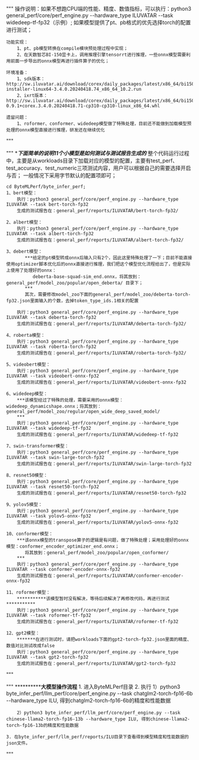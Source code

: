 """
    操作说明：如果不想跑CPU端的性能、精度、数值指标，可以执行：python3 general_perf/core/perf_engine.py --hardware_type ILUVATAR --task widedeep-tf-fp32（示例）;
             如果模型提供了pt、pb格式的优先选择torch的配置进行测试；

    功能实现：
        1、pt、pb模型转换在compile模块预处理过程中实现；
        2、在天数智芯BI-150显卡上，调用推理引擎tensorrt进行推理，一些onnx模型需要利用前面一步导出的onnx模型再进行插件算子的优化；
    
    环境准备：
        1、sdk版本：http://sw.iluvatar.ai/download/corex/daily_packages/latest/x86_64/bi150/sdk/corex-installer-linux64-3.4.0.20240418.74_x86_64_10.2.run
        2、ixrt版本：http://sw.iluvatar.ai/download/corex/daily_packages/latest/x86_64/bi150/apps/py3.10/ixrt-0.9.1+corex.3.4.0.20240418.71-cp310-cp310-linux_x86_64.whl

    遗留问题：
        1、roformer、conformer、widedeep模型做了特殊处理，目前还不能做到加载模型预处理的onnx模型直接进行推理，研发还在继续优化
"""

"""
    ******************下面简单的说明11个小模型是如何测试与测试报告生成的*****************
    整个代码运行过程中，主要是从workloads目录下加载对应的模型的配置，主要有test_perf、test_accuracy、test_numeric三项测试内容，用户可以根据自己的需要选择开启与否；
    一般情况下采用字节默认的配置项即可；

    cd ByteMLPerf/byte_infer_perf;
    1、bert模型：
        执行：python3 general_perf/core/perf_engine.py --hardware_type ILUVATAR --task bert-torch-fp32
        生成的测试报告在：general_perf/reports/ILUVATAR/bert-torch-fp32/

    2、albert模型：
        执行：python3 general_perf/core/perf_engine.py --hardware_type ILUVATAR --task albert-torch-fp32
        生成的测试报告在：general_perf/reports/ILUVATAR/albert-torch-fp32/

    3、debert模型：
           ***给定的pt模型转成onnx后输入只有2个，因此这里特殊处理了一下；目前不能直接使用optimizer脚本优化后的onnx直接进行推理，我们把这个模型优化流程给出了，但是实际上使用了处理好的onnx：
              deberta-base-squad-sim_end.onnx，将其放到：general_perf/model_zoo/popular/open_deberta/ 目录下；
           ***
           其次，需要修改model_zoo下面的general_perf/model_zoo/deberta-torch-fp32.json里面输入的个数，去掉token_type_ids.1相关的配置

        执行：python3 general_perf/core/perf_engine.py --hardware_type ILUVATAR --task deberta-torch-fp32
        生成的测试报告在：general_perf/reports/ILUVATAR/deberta-torch-fp32/

    4、roberta模型：
        执行：python3 general_perf/core/perf_engine.py --hardware_type ILUVATAR --task roberta-torch-fp32
        生成的测试报告在：general_perf/reports/ILUVATAR/roberta-torch-fp32/

    5、videobert模型：
        执行：python3 general_perf/core/perf_engine.py --hardware_type ILUVATAR --task videobert-onnx-fp32
        生成的测试报告在：general_perf/reports/ILUVATAR/videobert-onnx-fp32
    
    6、widedeep模型：
        ***该模型经过了特殊的处理，需要采用的onnx模型：widedeep_dynamicshape.onnx；将其放到：general_perf/model_zoo/regular/open_wide_deep_saved_model/ 
        ***
        执行：python3 general_perf/core/perf_engine.py --hardware_type ILUVATAR --task widedeep-tf-fp32
        生成的测试报告在：general_perf/reports/ILUVATAR/widedeep-tf-fp32

    7、swin-transformer模型：
        执行：python3 general_perf/core/perf_engine.py --hardware_type ILUVATAR --task swin-large-torch-fp32
        生成的测试报告在：general_perf/reports/ILUVATAR/swin-large-torch-fp32

    8、resnet50模型：
        执行：python3 general_perf/core/perf_engine.py --hardware_type ILUVATAR --task resnet50-torch-fp32
        生成的测试报告在：general_perf/reports/ILUVATAR/resnet50-torch-fp32

    9、yolov5模型：
        执行：python3 general_perf/core/perf_engine.py --hardware_type ILUVATAR --task yolov5-onnx-fp32
        生成的测试报告在：general_perf/reports/ILUVATAR/yolov5-onnx-fp32

    10、conformer模型：
        ***该onnx模型的transpose算子的逻辑是有问题，做了特殊处理；采用处理好的onnx模型：conformer_encoder_optimizer_end.onnx；
           将其放到：general_perf/model_zoo/popular/open_conformer/ 
        ***
        执行：python3 general_perf/core/perf_engine.py --hardware_type ILUVATAR --task conformer-encoder-onnx-fp32
        生成的测试报告在：general_perf/reports/ILUVATAR/conformer-encoder-onnx-fp32

    11、roformer模型：
        ***********该模型暂时没有解决，等待后续解决了再修改代码，再进行测试***********
        执行：python3 general_perf/core/perf_engine.py --hardware_type ILUVATAR --task roformer-tf-fp32
        生成的测试报告在：general_perf/reports/ILUVATAR/roformer-tf-fp32

    12、gpt2模型：
        *******在进行测试时，请把workloads下面的gpt2-torch-fp32.json里面的精度、数值对比测试改成false
        执行：python3 general_perf/core/perf_engine.py --hardware_type ILUVATAR --task gpt2-torch-fp32
        生成的测试报告在：general_perf/reports/ILUVATAR/gpt2-torch-fp32
"""

"""
    ****************大模型操作流程******
    1. 进入ByteMLPerf目录
    2. 执行
        1）python3 byte_infer_perf/llm_perf/core/perf_engine.py --task chatglm2-torch-fp16-6b --hardware_type ILU, 得到chatglm2-torch-fp16-6b的精度和性能数据

        2）python3 byte_infer_perf/llm_perf/core/perf_engine.py --task chinese-llama2-torch-fp16-13b --hardware_type ILU, 得到chinese-llama2-torch-fp16-13b的精度和性能数据

    3. 在byte_infer_perf/llm_perf/reports/ILU目录下查看得到模型精度和性能数据的json文件。
"""
